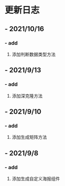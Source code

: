 # 更新日志

## - 2021/10/16

### - add

1. 添加判断数据类型方法

## - 2021/9/13

### - add

1. 添加深克隆方法

##  - 2021/9/10

### - add

1. 添加生成矩阵方法

##  - 2021/9/8

### - add

1. 添加生成自定义海报组件